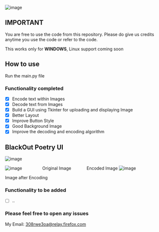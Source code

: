 ![image](https://user-images.githubusercontent.com/45201620/97779863-fabacf80-1ba6-11eb-8b9b-be9c91aa9176.png)
## IMPORTANT
You are free to use the code from this repository. Please do give us credits anytime you use the code or refer to the code.

This works only for **WINDOWS**, Linux support coming soon
## How to use
Run the main.py file

### Functionality completed 
- [x] Encode text within Images
- [x] Decode text from Images
- [x] Build a GUI using Tkinter for uploading and displaying Image 
- [x] Better Layout
- [x] Improve Button Style
- [x] Good Background Image
- [x] Improve the decoding and encoding algorithm

## BlackOut Poetry UI
![image](https://user-images.githubusercontent.com/45201620/113385517-eb35f180-93a5-11eb-9dcc-ddddcc1dd28e.png)

![image](https://user-images.githubusercontent.com/45201620/113386250-7794e400-93a7-11eb-963c-9504d6b1c0e9.png)
 &nbsp; &nbsp;  &nbsp; &nbsp;  &nbsp; &nbsp;  &nbsp; &nbsp; Original Image &nbsp; &nbsp; &nbsp; &nbsp;  &nbsp; &nbsp; Encoded Image
![image](https://user-images.githubusercontent.com/45201620/113386652-51bc0f00-93a8-11eb-94ec-7fce58d6814e.png)

Image after Encoding
### Functionality to be added 
- [ ] ..

### Please feel free to open any issues
My Email: 308rwe3oa@relay.firefox.com
